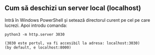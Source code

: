 ## Cum să deschizi un server local (localhost)

Intră în Windows PowerShell și setează directorul curent pe cel pe care lucrezi.
Apoi introdu comanda:
```
python3 -m http.server 3030

(3030 este portul, va fi accesibil la adresa: localhost:3030)
(by default, e localhost:8000)
```